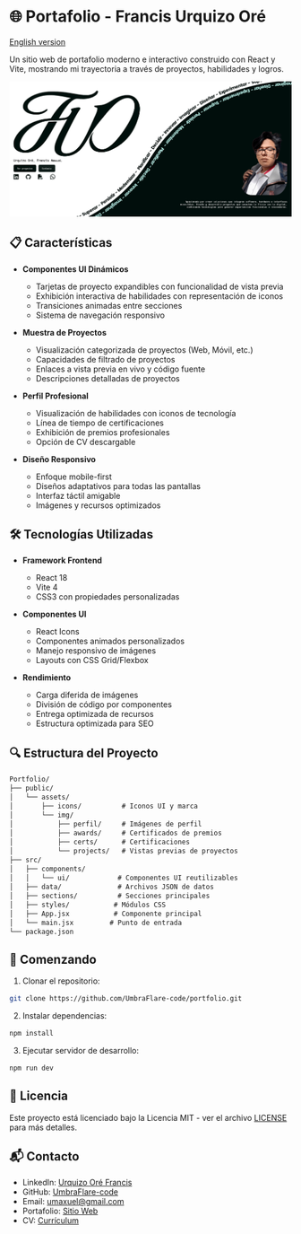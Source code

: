 # 🌐 Portafolio - Francis Urquizo Oré

[English version](README_EN.md)

Un sitio web de portafolio moderno e interactivo construido con React y Vite, mostrando mi trayectoria a través de proyectos, habilidades y logros.

![Vista previa del Portafolio](/public/assets/img/proyects/portfolio.png)

## 📋 Características

- **Componentes UI Dinámicos**
  - Tarjetas de proyecto expandibles con funcionalidad de vista previa
  - Exhibición interactiva de habilidades con representación de iconos
  - Transiciones animadas entre secciones
  - Sistema de navegación responsivo

- **Muestra de Proyectos**
  - Visualización categorizada de proyectos (Web, Móvil, etc.)
  - Capacidades de filtrado de proyectos
  - Enlaces a vista previa en vivo y código fuente
  - Descripciones detalladas de proyectos

- **Perfil Profesional**
  - Visualización de habilidades con iconos de tecnología
  - Línea de tiempo de certificaciones
  - Exhibición de premios profesionales
  - Opción de CV descargable

- **Diseño Responsivo**
  - Enfoque mobile-first
  - Diseños adaptativos para todas las pantallas
  - Interfaz táctil amigable
  - Imágenes y recursos optimizados

## 🛠️ Tecnologías Utilizadas

- **Framework Frontend**
  - React 18
  - Vite 4
  - CSS3 con propiedades personalizadas

- **Componentes UI**
  - React Icons
  - Componentes animados personalizados
  - Manejo responsivo de imágenes
  - Layouts con CSS Grid/Flexbox

- **Rendimiento**
  - Carga diferida de imágenes
  - División de código por componentes
  - Entrega optimizada de recursos
  - Estructura optimizada para SEO

## 🔍 Estructura del Proyecto

```plaintext
Portfolio/
├── public/
│   └── assets/
│       ├── icons/          # Iconos UI y marca
│       └── img/
│           ├── perfil/     # Imágenes de perfil
│           ├── awards/     # Certificados de premios
│           ├── certs/      # Certificaciones
│           └── projects/   # Vistas previas de proyectos
├── src/
│   ├── components/
│   │   └── ui/            # Componentes UI reutilizables
│   ├── data/              # Archivos JSON de datos
│   ├── sections/          # Secciones principales
│   ├── styles/           # Módulos CSS
│   ├── App.jsx           # Componente principal
│   └── main.jsx         # Punto de entrada
└── package.json
```

## 🚀 Comenzando

1. Clonar el repositorio:
```bash
git clone https://github.com/UmbraFlare-code/portfolio.git
```

2. Instalar dependencias:
```bash
npm install
```

3. Ejecutar servidor de desarrollo:
```bash
npm run dev
```

## 📄 Licencia

Este proyecto está licenciado bajo la Licencia MIT - ver el archivo [LICENSE](LICENSE) para más detalles.

## 📬 Contacto

- LinkedIn: [Urquizo Oré Francis](https://linkedin.com/in/maxuel-urquizo-oré-2ba4b1279)
- GitHub: [UmbraFlare-code](https://github.com/UmbraFlare-code)
- Email: umaxuel@gmail.com
- Portafolio: [Sitio Web](https://umbraflare-code.github.io/portfolio/)
- CV: [Currículum](https://rxresu.me/umbraflare-code/cv)
